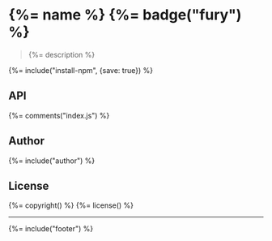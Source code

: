 # {%= name %} {%= badge("fury") %}

> {%= description %}

{%= include("install-npm", {save: true}) %}

## API
{%= comments("index.js") %}

## Author
{%= include("author") %}

## License
{%= copyright() %}
{%= license() %}

***

{%= include("footer") %}

[js-yaml]: https://github.com/nodeca/js-yaml